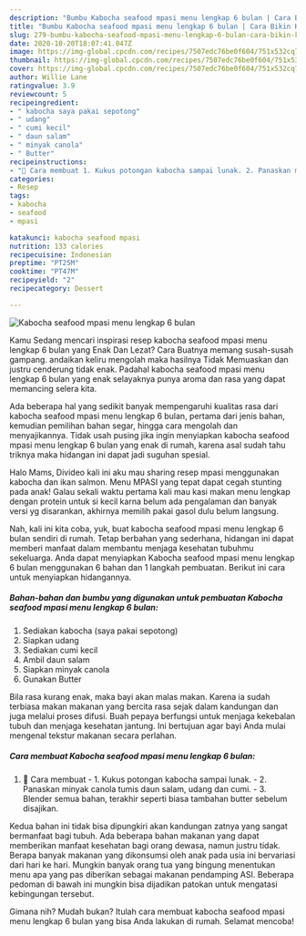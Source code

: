 ```yaml
---
description: "Bumbu Kabocha seafood mpasi menu lengkap 6 bulan | Cara Bikin Kabocha seafood mpasi menu lengkap 6 bulan Yang Enak dan Simpel"
title: "Bumbu Kabocha seafood mpasi menu lengkap 6 bulan | Cara Bikin Kabocha seafood mpasi menu lengkap 6 bulan Yang Enak dan Simpel"
slug: 279-bumbu-kabocha-seafood-mpasi-menu-lengkap-6-bulan-cara-bikin-kabocha-seafood-mpasi-menu-lengkap-6-bulan-yang-enak-dan-simpel
date: 2020-10-20T18:07:41.047Z
image: https://img-global.cpcdn.com/recipes/7507edc76be0f604/751x532cq70/kabocha-seafood-mpasi-menu-lengkap-6-bulan-foto-resep-utama.jpg
thumbnail: https://img-global.cpcdn.com/recipes/7507edc76be0f604/751x532cq70/kabocha-seafood-mpasi-menu-lengkap-6-bulan-foto-resep-utama.jpg
cover: https://img-global.cpcdn.com/recipes/7507edc76be0f604/751x532cq70/kabocha-seafood-mpasi-menu-lengkap-6-bulan-foto-resep-utama.jpg
author: Willie Lane
ratingvalue: 3.9
reviewcount: 5
recipeingredient:
- " kabocha saya pakai sepotong"
- " udang"
- " cumi kecil"
- " daun salam"
- " minyak canola"
- " Butter"
recipeinstructions:
- "🎃 Cara membuat 1. Kukus potongan kabocha sampai lunak. 2. Panaskan minyak canola tumis daun salam, udang dan cumi. 3. Blender semua bahan, terakhir seperti biasa tambahan butter sebelum disajikan."
categories:
- Resep
tags:
- kabocha
- seafood
- mpasi

katakunci: kabocha seafood mpasi 
nutrition: 133 calories
recipecuisine: Indonesian
preptime: "PT25M"
cooktime: "PT47M"
recipeyield: "2"
recipecategory: Dessert

---
```



![Kabocha seafood mpasi menu lengkap 6 bulan](https://img-global.cpcdn.com/recipes/7507edc76be0f604/751x532cq70/kabocha-seafood-mpasi-menu-lengkap-6-bulan-foto-resep-utama.jpg)

Kamu Sedang mencari inspirasi resep kabocha seafood mpasi menu lengkap 6 bulan yang Enak Dan Lezat? Cara Buatnya memang susah-susah gampang. andaikan keliru mengolah maka hasilnya Tidak Memuaskan dan justru cenderung tidak enak. Padahal kabocha seafood mpasi menu lengkap 6 bulan yang enak selayaknya punya aroma dan rasa yang dapat memancing selera kita.

Ada beberapa hal yang sedikit banyak mempengaruhi kualitas rasa dari kabocha seafood mpasi menu lengkap 6 bulan, pertama dari jenis bahan, kemudian pemilihan bahan segar, hingga cara mengolah dan menyajikannya. Tidak usah pusing jika ingin menyiapkan kabocha seafood mpasi menu lengkap 6 bulan yang enak di rumah, karena asal sudah tahu triknya maka hidangan ini dapat jadi suguhan spesial.

Halo Mams, Divideo kali ini aku mau sharing resep mpasi menggunakan kabocha dan ikan salmon. Menu MPASI yang tepat dapat cegah stunting pada anak! Galau sekali waktu pertama kali mau kasi makan menu lengkap dengan protein untuk si kecil karna belum ada pengalaman dan banyak versi yg disarankan, akhirnya memilih pakai gasol dulu belum langsung.


Nah, kali ini kita coba, yuk, buat kabocha seafood mpasi menu lengkap 6 bulan sendiri di rumah. Tetap berbahan yang sederhana, hidangan ini dapat memberi manfaat dalam membantu menjaga kesehatan tubuhmu sekeluarga. Anda dapat menyiapkan Kabocha seafood mpasi menu lengkap 6 bulan menggunakan 6 bahan dan 1 langkah pembuatan. Berikut ini cara untuk menyiapkan hidangannya.

<!--inarticleads1-->

##### Bahan-bahan dan bumbu yang digunakan untuk pembuatan Kabocha seafood mpasi menu lengkap 6 bulan:

1. Sediakan  kabocha (saya pakai sepotong)
1. Siapkan  udang
1. Sediakan  cumi kecil
1. Ambil  daun salam
1. Siapkan  minyak canola
1. Gunakan  Butter


Bila rasa kurang enak, maka bayi akan malas makan. Karena ia sudah terbiasa makan makanan yang bercita rasa sejak dalam kandungan dan juga melalui proses difusi. Buah pepaya berfungsi untuk menjaga kekebalan tubuh dan menjaga kesehatan jantung. Ini bertujuan agar bayi Anda mulai mengenal tekstur makanan secara perlahan. 

<!--inarticleads2-->

##### Cara membuat Kabocha seafood mpasi menu lengkap 6 bulan:

1. 🎃 Cara membuat - 1. Kukus potongan kabocha sampai lunak. - 2. Panaskan minyak canola tumis daun salam, udang dan cumi. - 3. Blender semua bahan, terakhir seperti biasa tambahan butter sebelum disajikan.


Kedua bahan ini tidak bisa dipungkiri akan kandungan zatnya yang sangat bermanfaat bagi tubuh. Ada beberapa bahan makanan yang dapat memberikan manfaat kesehatan bagi orang dewasa, namun justru tidak. Berapa banyak makanan yang dikonsumsi oleh anak pada usia ini bervariasi dari hari ke hari. Mungkin banyak orang tua yang bingung menentukan menu apa yang pas diberikan sebagai makanan pendamping ASI. Beberapa pedoman di bawah ini mungkin bisa dijadikan patokan untuk mengatasi kebingungan tersebut. 

Gimana nih? Mudah bukan? Itulah cara membuat kabocha seafood mpasi menu lengkap 6 bulan yang bisa Anda lakukan di rumah. Selamat mencoba!
